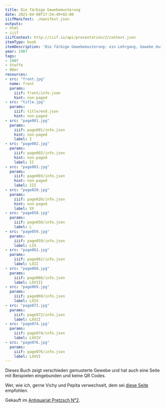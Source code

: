 ```yaml
---
title: Die färbige Gewebemusterung
date: 2021-04-08T17:54:49+02:00
iiifManifest: ./manifest.json
outputs:
- html
- iiif
iiifContext: http://iiif.io/api/presentation/2/context.json
itemType: book
itemDescription: 'Die färbige Gewebemusterung: ein Lehrgang, Gewebe durch 2-6 färbige Anordnung der Ketten- und Schussfäden zu figurieren von Franz Donat, A. Hartlebens Verlag, Wien 1907. <a class="worldcat" href="http://www.worldcat.org/oclc/56089718">&nbsp;</a>'
year: 1907
tags:
- 1907
- Stoffe
- 00er
resources:
- src: "front.jpg"
  name: front
  params:
    iiif: front/info.json
    hint: non-paged
- src: "title.jpg"
  params:
    iiif: title/end.json
    hint: non-paged
- src: "page001.jpg"
  params:
    iiif: page001/info.json
    hint: non-paged
    label: I
- src: "page002.jpg"
  params:
    iiif: page002/info.json
    hint: non-paged
    label: II
- src: "page003.jpg"
  params:
    iiif: page003/info.json
    hint: non-paged
    label: III
- src: "page020.jpg"
  params:
    iiif: page020/info.json
    hint: non-paged
    label: XX
- src: "page050.jpg"
  params:
    iiif: page050/info.json
    label: L
- src: "page059.jpg"
  params:
    iiif: page059/info.json
    label: LIX
- src: "page062.jpg"
  params:
    iiif: page062/info.json
    label: LXII
- src: "page068.jpg"
  params:
    iiif: page068/info.json
    label: LXVIII
- src: "page069.jpg"
  params:
    iiif: page069/info.json
    label: LXIX
- src: "page072.jpg"
  params:
    iiif: page072/info.json
    label: LXXII
- src: "page074.jpg"
  params:
    iiif: page074/info.json
    label: LXXIV
- src: "page076.jpg"
  params:
    iiif: page076/info.json
    label: LXXVI
---
```


Dieses Buch zeigt verschieden gemusterte Gewebe und hat auch eine Seite mit Beispielen eingebunden und keine QR Codes.
<!--more-->
Wer, wie ich, gerne Vichy und Pepita verwechselt, dem sei [diese Seite](https://www.galatea-ziss.de/journal/hahnntritt-pepita-vichy.html) empfohlen.

<div class="source">Gekauft im <a href="https://antiquariat-pretzsch.de/">Antiquariat Pretzsch N°2</a>.</div>
